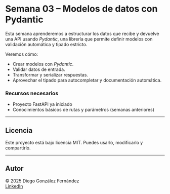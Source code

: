 # Semana 03 – Modelos de datos con Pydantic

Esta semana aprenderemos a estructurar los datos que recibe y devuelve una API usando *Pydantic*, una librería que permite definir modelos con validación automática y tipado estricto.

Veremos cómo:

- Crear modelos con *Pydantic*.
- Validar datos de entrada.
- Transformar y serializar respuestas.
- Aprovechar el tipado para autocompletar y documentación automática.

### Recursos necesarios

- Proyecto FastAPI ya iniciado
- Conocimientos básicos de rutas y parámetros (semanas anteriores)

---

## Licencia

Este proyecto está bajo licencia MIT. Puedes usarlo, modificarlo y compartirlo.

---

## Autor

© 2025 Diego González Fernández  
[LinkedIn](https://www.linkedin.com/in/diego-gonzalez-fernandez)

